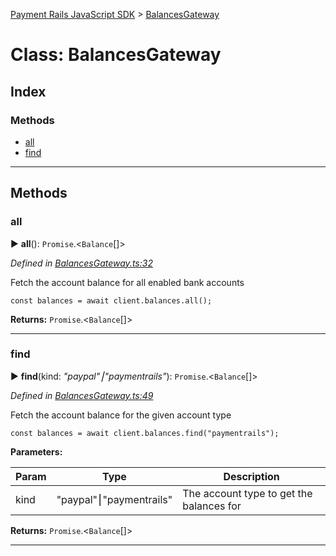 [Payment Rails JavaScript SDK](../README.md) > [BalancesGateway](../classes/balancesgateway.md)



# Class: BalancesGateway

## Index

### Methods

* [all](balancesgateway.md#all)
* [find](balancesgateway.md#find)



---


## Methods
<a id="all"></a>

###  all

► **all**(): `Promise`.<`Balance`[]>



*Defined in [BalancesGateway.ts:32](https://github.com/PaymentRails/javascript-sdk/blob/0e7d5e5/lib/BalancesGateway.ts#L32)*



Fetch the account balance for all enabled bank accounts

    const balances = await client.balances.all();




**Returns:** `Promise`.<`Balance`[]>





___

<a id="find"></a>

###  find

► **find**(kind: *"paypal"⎮"paymentrails"*): `Promise`.<`Balance`[]>



*Defined in [BalancesGateway.ts:49](https://github.com/PaymentRails/javascript-sdk/blob/0e7d5e5/lib/BalancesGateway.ts#L49)*



Fetch the account balance for the given account type

    const balances = await client.balances.find("paymentrails");


**Parameters:**

| Param | Type | Description |
| ------ | ------ | ------ |
| kind | "paypal"⎮"paymentrails"   |  The account type to get the balances for |





**Returns:** `Promise`.<`Balance`[]>





___


